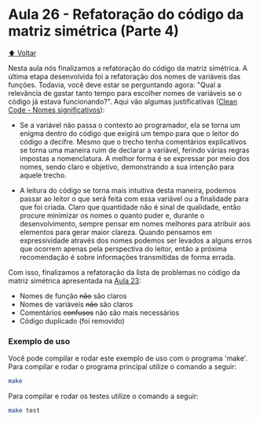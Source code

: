 # Aula 26 - Refatoração do código da matriz simétrica (Parte 4)

[:arrow_up: Voltar](https://github.com/Geofisicando/C-orientado-a-testes#%C3%ADndice)

Nesta aula nós finalizamos a refatoração do código da matriz simétrica. A última etapa desenvolvida foi a refatoração dos nomes de variáveis das funções. Todavia, você deve estar se perguntando agora: "Qual a relevância de gastar tanto tempo para escolher nomes de variáveis se o código já estava funcionando?". Aqui vão algumas justificativas ([Clean Code - Nomes significativos](http://tech.azi.com.br/clean-code-parte-1-nomes-significativos/)):

* Se a variável não passa o contexto ao programador, ela se torna um enigma dentro do código que exigirá um tempo para que o leitor do código a decifre. Mesmo que o trecho tenha comentários explicativos se torna uma maneira ruim de declarar a variável, ferindo várias regras impostas a nomenclatura. A melhor forma é se expressar por meio dos nomes, sendo claro e objetivo, demonstrando a sua intenção para aquele trecho. 

* A leitura do código se torna mais intuitiva desta maneira, podemos passar ao leitor o que será feita com essa variável ou a finalidade para que foi criada. Claro que quantidade não é sinal de qualidade, então procure minimizar os nomes o quanto puder e, durante o desenvolvimento, sempre pensar em nomes melhores para atribuir aos elementos para gerar maior clareza. Quando pensamos em expressividade através dos nomes podemos ser levados a alguns erros que ocorrem apenas pela perspectiva do leitor, então a próxima recomendação é sobre informações transmitidas de forma errada.

Com isso, finalizamos a refatoração da lista de problemas no código da matriz simétrica apresentada na [Aula 23](https://github.com/Geofisicando/C-orientado-a-testes/tree/main/exemplos/matrizSimetricaRefatoracao/intro#aula-23---refatora%C3%A7%C3%A3o-do-c%C3%B3digo-da-matriz-sim%C3%A9trica-parte-1):

- Nomes de função <s>não</s> são claros
- Nomes de variáveis <s>não</s> são claros
- Comentários <s>confusos</s> não são mais necessários
- Código duplicado (foi removido)

### Exemplo de uso

Você pode compilar e rodar este exemplo de uso com o programa 'make'. Para compilar e rodar o programa principal utilize o comando a seguir:

```sh
make
```

Para compilar e rodar os testes utilize o comando a seguir:

```sh
make test
```
